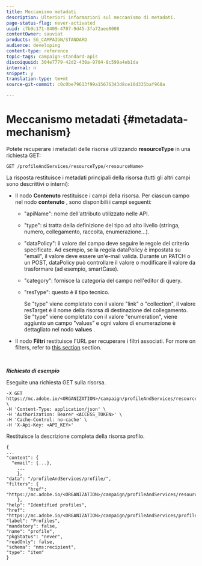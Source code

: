 ```yaml
---
title: Meccanismo metadati
description: Ulteriori informazioni sul meccanismo di metadati.
page-status-flag: never-activated
uuid: c7b9c171-0409-4707-9d45-3fa72aee8008
contentOwner: sauviat
products: SG_CAMPAIGN/STANDARD
audience: developing
content-type: reference
topic-tags: campaign-standard-apis
discoiquuid: 304e7779-42d2-430a-9704-8c599a4eb1da
internal: n
snippet: y
translation-type: tm+mt
source-git-commit: c0c0be79613f99a15676343d8ce10d335baf968a

---
```



# Meccanismo metadati {#metadata-mechanism}

Potete recuperare i metadati delle risorse utilizzando **resourceType** in una richiesta GET:

`GET /profileAndServices/resourceType/<resourceName>`

La risposta restituisce i metadati principali della risorsa (tutti gli altri campi sono descrittivi o interni):

* Il nodo **Contenuto** restituisce i campi della risorsa. Per ciascun campo nel nodo **contenuto** , sono disponibili i campi seguenti:

   * "apiName": nome dell'attributo utilizzato nelle API.
   * "type": si tratta della definizione del tipo ad alto livello (stringa, numero, collegamento, raccolta, enumerazione...).
   * "dataPolicy": il valore del campo deve seguire le regole del criterio specificate. Ad esempio, se la regola dataPolicy è impostata su "email", il valore deve essere un'e-mail valida. Durante un PATCH o un POST, dataPolicy può controllare il valore o modificare il valore da trasformare (ad esempio, smartCase).
   * "category": fornisce la categoria del campo nell'editor di query.
   * "resType": questo è il tipo tecnico.

      Se "type" viene completato con il valore "link" o "collection", il valore resTarget è il nome della risorsa di destinazione del collegamento.
Se "type" viene completato con il valore "enumeration", viene aggiunto un campo "values" e ogni valore di enumerazione è dettagliato nel nodo **values** .

* Il nodo **Filtri** restituisce l'URL per recuperare i filtri associati. For more on filters, refer to [this section](../../api/using/filtering.md) section.

<!-- créer une section au même niveau sur les liens -->
<!-- dans l'exemple: birthdate, email +  mettre 2 liens : un de type 1-1 , 1-N
si on prend l'exemple de l'org unit, on aura un bon exemple lien -->
<!-- plus reparler du node Data -->

<br/>

***Richiesta di esempio***

Eseguite una richiesta GET sulla risorsa.

```
-X GET https://mc.adobe.io/<ORGANIZATION>/campaign/profileAndServices/resourceType/profile \
-H 'Content-Type: application/json' \
-H 'Authorization: Bearer <ACCESS_TOKEN>' \
-H 'Cache-Control: no-cache' \
-H 'X-Api-Key: <API_KEY>'
```

Restituisce la descrizione completa della risorsa profilo.

```
{
...
"content": {
  "email": {...},
    ...
    },
"data": "/profileAndServices/profile/",
"filters": {
        "href": "https://mc.adobe.io/<ORGANIZATION>/campaign/profileAndServices/resourceType/<PKEY>"
    },
"help": "Identified profiles",
"href": "https://mc.adobe.io/<ORGANIZATION>/campaign/profileAndServices/profile/metadata",
"label": "Profiles",
"mandatory": false,
"name": "profile",
"pkgStatus": "never",
"readOnly": false,
"schema": "nms:recipient",
"type": "item"
}
```
